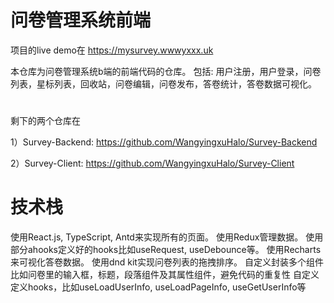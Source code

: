 # 问卷管理系统前端

项目的live demo在 https://mysurvey.wwwyxxx.uk


本仓库为问卷管理系统b端的前端代码的仓库。
包括: 用户注册，用户登录，问卷列表，星标列表，回收站，问卷编辑，问卷发布，答卷统计，答卷数据可视化。

#

  

剩下的两个仓库在

1）Survey-Backend: https://github.com/WangyingxuHalo/Survey-Backend

2）Survey-Client: https://github.com/WangyingxuHalo/Survey-Client

  # 技术栈

使用React.js, TypeScript, Antd来实现所有的页面。
使用Redux管理数据。
使用部分ahooks定义好的hooks比如useRequest, useDebounce等。
使用Recharts来可视化答卷数据。
使用dnd kit实现问卷列表的拖拽排序。
自定义封装多个组件比如问卷里的输入框，标题，段落组件及其属性组件，避免代码的重复性
自定义定义hooks，比如useLoadUserInfo, useLoadPageInfo, useGetUserInfo等